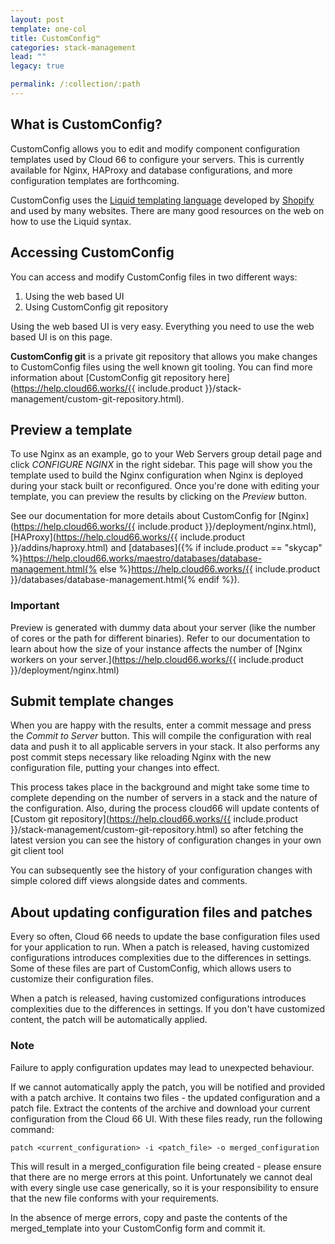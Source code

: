 ```yaml
---
layout: post
template: one-col
title: CustomConfig™
categories: stack-management
lead: ""
legacy: true

permalink: /:collection/:path
---
```




## What is CustomConfig?

CustomConfig allows you to edit and modify component configuration templates used by Cloud 66 to configure your servers. This is currently available for Nginx, HAProxy and database configurations, and more configuration templates are forthcoming.

CustomConfig uses the [Liquid templating language](http://www.liquidmarkup.org/) developed by [Shopify](http://www.shopify.com/) and used by many websites. There are many good resources on the web on how to use the Liquid syntax.


## Accessing CustomConfig

You can access and modify CustomConfig files in two different ways:

1. Using the web based UI
2. Using CustomConfig git repository

Using the web based UI is very easy. Everything you need to use the web based UI is on this page.

**CustomConfig git** is a private git repository that allows you make changes to CustomConfig files using the well known git tooling. You can find more information about [CustomConfig git repository here](https://help.cloud66.works/{{ include.product }}/stack-management/custom-git-repository.html).


## Preview a template

To use Nginx as an example, go to your Web Servers group detail page and click _CONFIGURE NGINX_ in the right sidebar. This page will show you the template used to build the Nginx configuration when Nginx is deployed during your stack built or reconfigured. Once you're done with editing your template, you can preview the results by clicking on the _Preview_ button.

See our documentation for more details about CustomConfig for [Nginx](https://help.cloud66.works/{{ include.product }}/deployment/nginx.html), [HAProxy](https://help.cloud66.works/{{ include.product }}/addins/haproxy.html) and [databases]({% if include.product == "skycap" %}https://help.cloud66.works/maestro/databases/database-management.html{% else %}https://help.cloud66.works/{{ include.product }}/databases/database-management.html{% endif %}).

### Important

Preview is generated with dummy data about your server (like the number of cores or the path for different binaries). Refer to our documentation to learn about how the size of your instance affects the number of [Nginx workers on your server.](https://help.cloud66.works/{{ include.product }}/deployment/nginx.html)

## Submit template changes

When you are happy with the results, enter a commit message and press the _Commit to Server_ button. This will compile the configuration with real data and push it to all applicable servers in your stack. It also performs any post commit steps necessary like reloading Nginx with the new configuration file, putting your changes into effect.

This process takes place in the background and might take some time to complete depending on the number of servers in a stack and the nature of the configuration. Also, during the process cloud66 will update contents of [Custom git repository](https://help.cloud66.works/{{ include.product }}/stack-management/custom-git-repository.html) so after fetching the latest version you can see the history of configuration changes in your own git client tool

You can subsequently see the history of your configuration changes with simple colored diff views alongside dates and comments.


## About updating configuration files and patches

Every so often, Cloud 66 needs to update the base configuration files used for your application to run. When a patch is released, having customized configurations introduces complexities due to the differences in settings. Some of these files are part of CustomConfig, which allows users to customize their configuration files.

When a patch is released, having customized configurations introduces complexities due to the differences in settings. If you don't have customized content, the patch will be automatically applied.



### Note

Failure to apply configuration updates may lead to unexpected behaviour.


If we cannot automatically apply the patch, you will be notified and provided with a patch archive. It contains two files - the updated configuration and a patch file. Extract the contents of the archive and download your current configuration from the Cloud 66 UI. With these files ready, run the following command:

```
patch <current_configuration> -i <patch_file> -o merged_configuration
```

This will result in a merged_configuration file being created - please ensure that there are no merge errors at this point. Unfortunately we cannot deal with every single use case generically, so it is your responsibility to ensure that the new file conforms with your requirements.

In the absence of merge errors, copy and paste the contents of the merged_template into your CustomConfig form and commit it.

